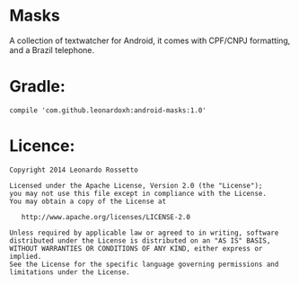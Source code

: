 Masks
====

A collection of textwatcher for Android, it comes with CPF/CNPJ formatting, and a Brazil telephone.

Gradle:
===
```
compile 'com.github.leonardoxh:android-masks:1.0'
```

Licence:
=================
```
Copyright 2014 Leonardo Rossetto

Licensed under the Apache License, Version 2.0 (the "License");
you may not use this file except in compliance with the License.
You may obtain a copy of the License at

   http://www.apache.org/licenses/LICENSE-2.0

Unless required by applicable law or agreed to in writing, software
distributed under the License is distributed on an "AS IS" BASIS,
WITHOUT WARRANTIES OR CONDITIONS OF ANY KIND, either express or implied.
See the License for the specific language governing permissions and
limitations under the License.
```
